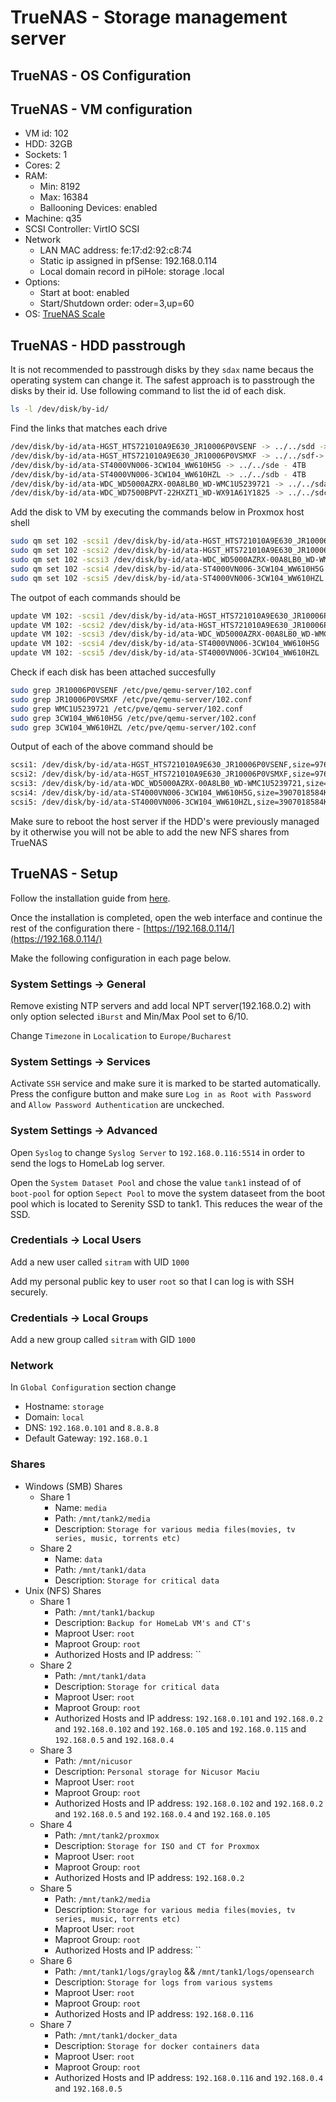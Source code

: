 # TrueNAS - Storage management server

## TrueNAS - OS Configuration

## TrueNAS - VM configuration

- VM id: 102
- HDD: 32GB
- Sockets: 1
- Cores: 2
- RAM:
  - Min: 8192
  - Max: 16384
  - Ballooning Devices: enabled
- Machine: q35
- SCSI Controller: VirtIO SCSI
- Network
  - LAN MAC address: fe:17:d2:92:c8:74
  - Static ip assigned in pfSense: 192.168.0.114
  - Local domain record in piHole: storage .local
- Options:
  - Start at boot: enabled
  - Start/Shutdown order: oder=3,up=60
- OS: [TrueNAS Scale](https://www.truenas.com/download-tn-scale/)

## TrueNAS - HDD passtrough

It is not recommended to passtrough disks by they `sdax` name becaus the operating system can change it. The safest approach is to passtrough the disks by their id. Use following command to list the id of each disk.

```bash
ls -l /dev/disk/by-id/
```

Find the links that matches each drive

```bash
/dev/disk/by-id/ata-HGST_HTS721010A9E630_JR10006P0VSENF -> ../../sdd -> 1TB
/dev/disk/by-id/ata-HGST_HTS721010A9E630_JR10006P0VSMXF -> ../../sdf-> 1TB
/dev/disk/by-id/ata-ST4000VN006-3CW104_WW610H5G -> ../../sde - 4TB
/dev/disk/by-id/ata-ST4000VN006-3CW104_WW610HZL -> ../../sdb - 4TB
/dev/disk/by-id/ata-WDC_WD5000AZRX-00A8LB0_WD-WMC1U5239721 -> ../../sda - 500GB
/dev/disk/by-id/ata-WDC_WD7500BPVT-22HXZT1_WD-WX91A61Y1825 -> ../../sdc - 750GB
```

Add the disk to VM by executing the commands below in Proxmox host shell

```bash
sudo qm set 102 -scsi1 /dev/disk/by-id/ata-HGST_HTS721010A9E630_JR10006P0VSENF
sudo qm set 102 -scsi2 /dev/disk/by-id/ata-HGST_HTS721010A9E630_JR10006P0VSMXF
sudo qm set 102 -scsi3 /dev/disk/by-id/ata-WDC_WD5000AZRX-00A8LB0_WD-WMC1U5239721
sudo qm set 102 -scsi4 /dev/disk/by-id/ata-ST4000VN006-3CW104_WW610H5G
sudo qm set 102 -scsi5 /dev/disk/by-id/ata-ST4000VN006-3CW104_WW610HZL
```

The outpot of each commands should be

```bash
update VM 102: -scsi1 /dev/disk/by-id/ata-HGST_HTS721010A9E630_JR10006P0VSENF
update VM 102: -scsi2 /dev/disk/by-id/ata-HGST_HTS721010A9E630_JR10006P0VSMXF
update VM 102: -scsi3 /dev/disk/by-id/ata-WDC_WD5000AZRX-00A8LB0_WD-WMC1U5239721
update VM 102: -scsi4 /dev/disk/by-id/ata-ST4000VN006-3CW104_WW610H5G
update VM 102: -scsi5 /dev/disk/by-id/ata-ST4000VN006-3CW104_WW610HZL
```

Check if each disk has been attached succesfully

```bash
sudo grep JR10006P0VSENF /etc/pve/qemu-server/102.conf
sudo grep JR10006P0VSMXF /etc/pve/qemu-server/102.conf
sudo grep WMC1U5239721 /etc/pve/qemu-server/102.conf
sudo grep 3CW104_WW610H5G /etc/pve/qemu-server/102.conf
sudo grep 3CW104_WW610HZL /etc/pve/qemu-server/102.conf
```

Output of each of the above command should be

```bash
scsi1: /dev/disk/by-id/ata-HGST_HTS721010A9E630_JR10006P0VSENF,size=976762584K
scsi2: /dev/disk/by-id/ata-HGST_HTS721010A9E630_JR10006P0VSMXF,size=976762584K
scsi3: /dev/disk/by-id/ata-WDC_WD5000AZRX-00A8LB0_WD-WMC1U5239721,size=488386584K
scsi4: /dev/disk/by-id/ata-ST4000VN006-3CW104_WW610H5G,size=3907018584K
scsi5: /dev/disk/by-id/ata-ST4000VN006-3CW104_WW610HZL,size=3907018584K
```

Make sure to reboot the host server if the HDD's were previously managed by it otherwise you will not be able to add the new NFS shares from TrueNAS

## TrueNAS - Setup

Follow the installation guide from [here](https://www.truenas.com/docs/scale/).

Once the installation is completed, open the web interface and continue the rest of the configuration there - [https://192.168.0.114/](https://192.168.0.114/)

Make the following configuration in each page below.

### System Settings -> General

Remove existing NTP servers and add local NPT server(192.168.0.2) with only option selected `iBurst` and Min/Max Pool set to 6/10.

Change `Timezone` in `Localication` to `Europe/Bucharest`

### System Settings -> Services

Activate `SSH` service and make sure it is marked to be started automatically. Press the configure button and make sure `Log in as Root with Password` and `Allow Password Authentication` are unckeched.

### System Settings -> Advanced

Open `Syslog` to change `Syslog Server` to `192.168.0.116:5514` in order to send the logs to HomeLab log server.

Open the `System Dataset Pool` and chose the value `tank1` instead of of `boot-pool` for option `Sepect Pool` to move the system dataseet from the boot pool which is located to Serenity SSD to tank1. This reduces the wear of the SSD.

### Credentials -> Local Users

Add a new user called `sitram` with UID `1000`

Add my personal public key to user `root` so that I can log is with SSH securely.

### Credentials -> Local Groups

Add a new group called `sitram` with GID `1000`

### Network

In `Global Configuration` section change

- Hostname: `storage`
- Domain: `local`
- DNS: `192.168.0.101` and `8.8.8.8`
- Default Gateway: `192.168.0.1`

### Shares

- Windows (SMB) Shares
  - Share 1
    - Name: `media`
    - Path: `/mnt/tank2/media`
    - Description: `Storage for various media files(movies, tv series, music, torrents etc)`
  - Share 2
    - Name: `data`
    - Path: `/mnt/tank1/data`
    - Description: `Storage for critical data`
- Unix (NFS) Shares
  - Share 1
    - Path: `/mnt/tank1/backup`
    - Description: `Backup for HomeLab VM's and CT's`
    - Maproot User: `root`
    - Maproot Group: `root`
    - Authorized Hosts and IP address: ``
  - Share 2
    - Path: `/mnt/tank1/data`
    - Description: `Storage for critical data`
    - Maproot User: `root`
    - Maproot Group: `root`
    - Authorized Hosts and IP address: `192.168.0.101` and `192.168.0.2` and `192.168.0.102` and `192.168.0.105` and `192.168.0.115` and `192.168.0.5` and `192.168.0.4`
  - Share 3
    - Path: `/mnt/nicusor`
    - Description: `Personal storage for Nicusor Maciu`
    - Maproot User: `root`
    - Maproot Group: `root`
    - Authorized Hosts and IP address: `192.168.0.102` and `192.168.0.2` and `192.168.0.5` and `192.168.0.4` and `192.168.0.105`
  - Share 4
    - Path: `/mnt/tank2/proxmox`
    - Description: `Storage for ISO and CT for Proxmox`
    - Maproot User: `root`
    - Maproot Group: `root`
    - Authorized Hosts and IP address: `192.168.0.2`
  - Share 5
    - Path: `/mnt/tank2/media`
    - Description: `Storage for various media files(movies, tv series, music, torrents etc)`
    - Maproot User: `root`
    - Maproot Group: `root`
    - Authorized Hosts and IP address: ``
  - Share 6
    - Path: `/mnt/tank1/logs/graylog` && `/mnt/tank1/logs/opensearch`
    - Description: `Storage for logs from various systems`
    - Maproot User: `root`
    - Maproot Group: `root`
    - Authorized Hosts and IP address: `192.168.0.116`
  - Share 7
    - Path: `/mnt/tank1/docker_data`
    - Description: `Storage for docker containers data`
    - Maproot User: `root`
    - Maproot Group: `root`
    - Authorized Hosts and IP address: `192.168.0.116` and `192.168.0.4` and `192.168.0.5`
